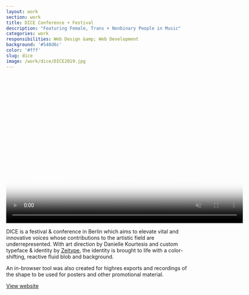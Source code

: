 ```yaml
---
layout: work
section: work
title: DICE Conference + Festival
description: "Featuring Female, Trans + Nonbinary People in Music"
categories: work
responsibilities: Web Design &amp; Web Development
background: '#548d6c'
color: '#fff'
slug: dice
image: /work/dice/DICE2019.jpg
---
```


<div>
  <video loop muted playsinline id="dice" class="browser_img" title="DICE Berlin"
    preload="auto" width="640" height="400" poster="{{ site.root }}{{ page.image }}" data-setup="{}">
    <source src="{{ site.root }}/work/dice/DICE2019.mp4" type='video/mp4'>
  </video>
</div>

<p>
  DICE is a festival & conference in Berlin which aims to elevate vital and innovative voices whose contributions to the artistic field are underrepresented. With art direction by Danielle Kourtesis and custom typeface & identity by <a href="http://zeitype.com/" rel="external">Zeitype</a>, the identity is brought to life with a color-shifting, reactive fluid blob and background.
</p>
<p>
  An in-browser tool was also created for highres exports and recordings of the shape to be used for posters and other promotional material.
</p>

<a href="http://dice.berlin/" class="button" rel="external">View website</a>
